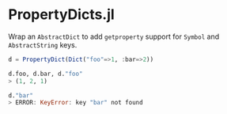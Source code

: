 # PropertyDicts.jl

Wrap an `AbstractDict` to add `getproperty` support for `Symbol` and `AbstractString` keys.

```julia
d = PropertyDict(Dict("foo"=>1, :bar=>2))

d.foo, d.bar, d."foo"
> (1, 2, 1)

d."bar"
> ERROR: KeyError: key "bar" not found
```
